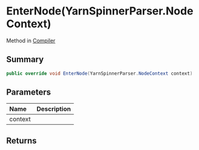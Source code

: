 # EnterNode(YarnSpinnerParser.NodeContext)

Method in [Compiler](/api/csharp/yarn.compiler.compiler.md)

## Summary



```csharp
public override void EnterNode(YarnSpinnerParser.NodeContext context)
```

## Parameters

|Name|Description|
|:---|:---|
|context||

## Returns



